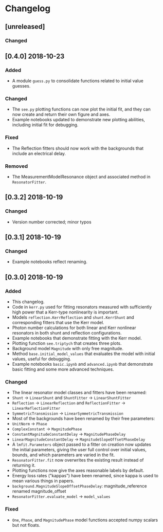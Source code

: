 # Changelog

## [unreleased]
### Changed

## [0.4.0] 2018-10-23
### Added
- A module `guess.py` to consolidate functions related to initial value guesses.

### Changed
- The `see.py` plotting functions can now plot the initial fit, and they can now create and return their own figure and axes.
- Example notebooks updated to demonstrate new plotting abilities, including initial fit for debugging.

### Fixed
- The Reflection fitters should now work with the backgrounds that include an electrical delay.

### Removed
- The MeasurementModelResonance object and associated method in `ResonatorFitter`.


## [0.3.2] 2018-10-19
### Changed
- Version number corrected; minor typos


## [0.3.1] 2018-10-19
### Changed
- Example notebooks reflect renaming. 


## [0.3.0] 2018-10-19
### Added
- This changelog.
- Code in `kerr.py` used for fitting resonators measured with sufficiently high power that a Kerr-type nonlinearity is important.
- Models `reflection.KerrReflection` and `shunt.KerrShunt` and corresponding fitters that use the Kerr model.
- Photon number calculations for both linear and Kerr nonlinear resonators in both shunt and reflection configurations.
- Example notebooks that demonstrate fitting with the Kerr model.
- Plotting function `see.triptych` that creates three plots.
- Background model `Magnitude` with only free magnitude.
- Method `base.initial_model_values` that evaluates the model with initial values, useful for debugging.
- Example notebooks `basic.ipynb` and `advanced.ipynb` that demonstrate basic fitting and some more advanced techniques.

### Changed
- The linear resonator model classes and fitters have been renamed:
- `Shunt` -> `LinearShunt` and `ShuntFitter` -> `LinearShuntFitter`
- `Reflection` -> `LinearReflection` and `ReflectionFitter` -> `LinearReflectionFitter`
- `SymmetricTransmission` -> `LinearSymmetricTransmission`
- Most of the backgrounds have been renamed by their free parameters:
- `UnitNorm` -> `Phase`
- `ComplexConstant` -> `MagnitudePhase`
- `ConstantMagnitudeConstantDelay` -> `MagnitudePhaseDelay`
- `LinearMagnitudeConstantDelay` -> `MagnitudeSlopeOffsetPhaseDelay`
- A `lmfit.Parameters` object passed to a fitter on creation now updates the initial parameters, giving the user full control over initial values, bounds, and which parameters are varied in the fit.
- `ResonatorFitter.fit` now overwrites the existing result instead of returning it.
- Plotting functions now give the axes reasonable labels by default.
- Energy loss rates ("kappas") have been renamed, since kappa is used to mean various things in papers.
- `background.MagnitudeSlopeOffsetPhaseDelay`: magnitude_reference renamed magnitude_offset
- `ResonatorFitter.evaluate_model` -> `model_values`

### Fixed
- `One`, `Phase`, and `MagnitudePhase` model functions accepted numpy scalars but not floats.
